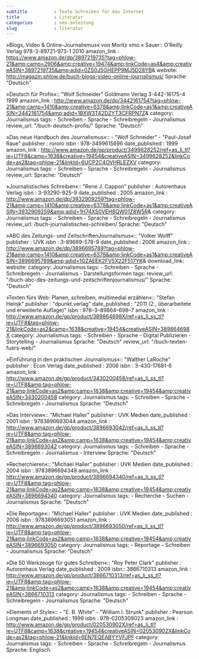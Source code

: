 ```yaml
---
subtitle          : Texte Schreiben für das Internet
title             : Literatur
categories        : seo-anleitung
slug              : literatur
---
```

»Blogs, Video & Online-Journalismus« von Moritz »mo.« Sauer::
    O’Reilly Verlag
    978-3-89721-973-1
    2010
  amazon_link     : https://www.amazon.de/dp/3897219735?tag=phlow-21&amp;camp=2906&amp;creative=19474&amp;linkCode=as4&amp;creativeASIN=3897219735&amp;adid=0ZS0JSGHEPP9MJ5D28YB&amp;
  website: http://magazin.phlow.de/buch-blogs-video-online-journalismus/
  Sprache: "Deutsch"


»Deutsch für Profis«:: "Wolf Schneider"
    Goldmann Verlag
    3-442-16175-4
    1999
    amazon_link     : http://www.amazon.de/dp/3442161754?tag=phlow-21&amp;camp=1410&amp;creative=6378&amp;linkCode=as1&amp;creativeASIN=3442161754&amp;adid=1BXW3T42DZYT3CFRPN7Z&amp;
    category: Journalismus
    tags:
      - Schreiben
      - Sprache
      - Schreibregeln
      - Journalismus
    review_url: "/buch-deutsch-profis/"
    Sprache: "Deutsch"

  »Das neue Handbuch des Journalismus«::
      - "Wolf Schneider"
      - "Paul-Josef Raue"
    publisher       : rororo
    isbn            : 978-3499615696
    date_published  : 1999
    amazon_link     : http://www.amazon.de/gp/product/3499628252/ref=as_li_tl?ie=UTF8&camp=1638&creative=19454&creativeASIN=3499628252&linkCode=as2&tag=phlow-21&linkId=6UCP2C4OVHRLEZXV
    category: Journalismus
    tags:
      - Schreiben
      - Sprache
      - Schreibregeln
      - Journalismus
    review_url:
    Sprache: "Deutsch"

  »Journalistisches Schreiben«:: "Rene J. Cappon"
    publisher       : Autorenhaus Verlag
    isbn            : 3-93290-925-9
    date_published  : 2005
    amazon_link     : http://www.amazon.de/dp/3932909259?tag=phlow-21&amp;camp=1410&amp;creative=6378&amp;linkCode=as1&amp;creativeASIN=3932909259&amp;adid=1H74XS0VEH8QW01Z8W5R&amp;
    category: Journalismus
    tags:
      - Schreiben
      - Sprache
      - Schreibregeln
      - Journalismus
    review_url: /buch-journalistisches-schreiben/
    Sprache: "Deutsch"

  »ABC des Zeitungs- und ZeitschriftenJournalismus«:: "Volker Wolff"
    publisher       : UVK
    isbn            : 3-89669-578-9
    date_published  : 2006
    amazon_link     : http://www.amazon.de/dp/3896695789?tag=phlow-21&amp;camp=1410&amp;creative=6378&amp;linkCode=as1&amp;creativeASIN=3896695789&amp;adid=1GZAEEK2FV5X22F517YK&amp;
    download_link:
    website:
    category: Journalismus
    tags:
      - Schreiben
      - Sprache
      - Schreibregeln
      - Journalismus
      - Darstellungsformen
    tags:
    review_url: "/buch-abc-des-zeitungs-und-zeitschriftenjournalismus/"
    Sprache: "Deutsch"

  »Texten fürs Web: Planen, schreiben, multimedial erzählen«:: "Stefan Heinjk"
    publisher       : "dpunkt.verlag"
    date_published  : "2011 (2., überarbeitete und erweiterte Auflage)"
    isbn            : 978–3–89864–698–7
    amazon_link     : http://www.amazon.de/gp/product/389864698X/ref=as_li_ss_tl?ie=UTF8&tag=phlow-21&linkCode=as2&camp=1638&creative=19454&creativeASIN=389864698X
    category: Journalismus
    tags:
      - Schreiben
      - Sprache
      - Digital Publizieren
      - Storytelling
      - Journalismus
    Sprache: "Deutsch"
    review_url: "/buch-texten-fuers-web/"

  »Einführung in den praktischen Journalismus«:: "Walther LaRoche"
    publisher       : Econ Verlag
    date_published  : 2006
    isbn            : 3-430-17681-6
    amazon_link     : http://www.amazon.de/gp/product/3430200458/ref=as_li_ss_tl?ie=UTF8&amp;tag=phlow-21&amp;linkCode=as2&amp;camp=1638&amp;creative=19454&amp;creativeASIN=3430200458
    category: Journalismus
    tags:
      - Schreiben
      - Sprache
      - Schreibregeln
      - Journalismus
    Sprache: "Deutsch"

  »Das Interview«:: "Michael Haller"
    publisher       : UVK Medien
    date_published  : 2001
    isbn            : 9783896693044
    amazon_link     : http://www.amazon.de/gp/product/3896693042/ref=as_li_ss_tl?ie=UTF8&amp;tag=phlow-21&amp;linkCode=as2&amp;camp=1638&amp;creative=19454&amp;creativeASIN=3896693042
    category: Journalismus
    tags:
      - Schreiben
      - Sprache
      - Schreibregeln
      - Journalismus
      - Interview
    Sprache: "Deutsch"

  »Recherchieren«:: "Michael Haller"
    publisher       : UVK Medien
    date_published  : 2004
    isbn            : 9783896694348
    amazon_link     : http://www.amazon.de/gp/product/3896694340/ref=as_li_ss_tl?ie=UTF8&amp;tag=phlow-21&amp;linkCode=as2&amp;camp=1638&amp;creative=19454&amp;creativeASIN=3896694340
    category: Journalismus
    tags:
      - Recherche
      - Suchen
      - Journalismus
    Sprache: "Deutsch"

  »Die Reportage«:: "Michael Haller"
    publisher       : UVK Medien
    date_published  : 2006
    isbn            : 9783896693051
    amazon_link     : http://www.amazon.de/gp/product/3896693050/ref=as_li_ss_tl?ie=UTF8&amp;tag=phlow-21&amp;linkCode=as2&amp;camp=1638&amp;creative=19454&amp;creativeASIN=3896693050
    category: Journalismus
    tags:
      - Reportage
      - Schreiben
      - Journalismus
    Sprache: "Deutsch"

  »Die 50 Werkzeuge für gutes Schreiben«:: "Roy Peter Clark"
    publisher       : Autorenhaus Verlag
    date_published  : 2009
    isbn:: 3866710313
    amazon_link     : http://www.amazon.de/gp/product/3866710313/ref=as_li_ss_tl?ie=UTF8&amp;tag=phlow-21&amp;linkCode=as2&amp;camp=1638&amp;creative=19454&amp;creativeASIN=3866710313
    category: Journalismus
    tags:
      - Schreiben
      - Sprache
      - Schreibregeln
      - Journalismus
    Sprache: "Deutsch"

  »Elements of Style«::
      - "E. B. White"
      - "William I. Strunk"
    publisher       : Pearson Longman
    date_published  : 1999
    isbn            : 978-0205309023
    amazon_link     : http://www.amazon.de/gp/product/020530902X/ref=as_li_tl?ie=UTF8&camp=1638&creative=19454&creativeASIN=020530902X&linkCode=as2&tag=phlow-21&linkId=6EN7EQEABYYVFJPF
    category: Journalismus
    tags:
      - Schreiben
      - Sprache
      - Schreibregeln
      - Journalismus
    Sprache: Englisch
